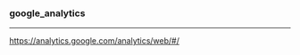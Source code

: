 ### google_analytics
---
https://analytics.google.com/analytics/web/#/



```
```

```
```

```
```


